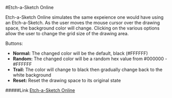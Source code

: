 #Etch-a-Sketch Online

Etch-a-Sketch Online simulates the same expeience one would have using an Etch-a-Sketch. As the user moves the mouse cursor over the drawing space, the background color will change. Clicking on the various options allow the user to change the grid size of the drawing area.

Buttons:
* **Normal:** The changed color will be the default, black (#FFFFFF)
* **Random:** The changed color will be a random hex value from #000000 - #FFFFFF
* **Trail:** The color will change to black then gradually change back to the white background
* **Reset:** Reset the drawing space to its original state

#####Link
[Etch-a-Sketch Online](https://rawgit.com/markviola/the-odin-project/master/3-etch-a-sketch-online/index.html)
